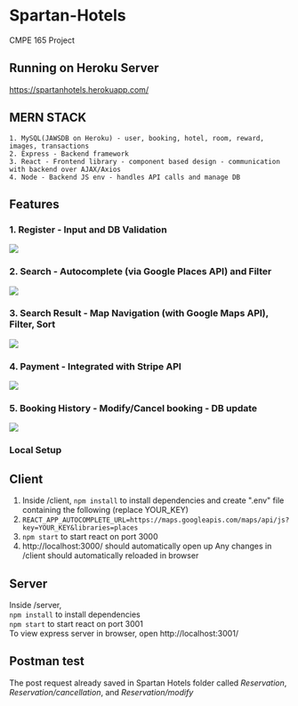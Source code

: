 # Spartan-Hotels
CMPE 165 Project

## Running on Heroku Server
https://spartanhotels.herokuapp.com/

## MERN STACK
```
1. MySQL(JAWSDB on Heroku) - user, booking, hotel, room, reward, images, transactions
2. Express - Backend framework
3. React - Frontend library - component based design - communication with backend over AJAX/Axios
4. Node - Backend JS env - handles API calls and manage DB
```

## Features
### 1. Register - Input and DB Validation
![](registration.gif)

### 2. Search - Autocomplete (via Google Places API) and Filter
![](autocomplete_filter.gif)

### 3. Search Result - Map Navigation (with Google Maps API), Filter, Sort
![](googlemap_filter_sort.gif)

### 4. Payment - Integrated with Stripe API
![](stripe_payment_db.gif)

### 5. Booking History - Modify/Cancel booking - DB update 
![](edit_cancel_booking.gif)

### Local Setup

## Client
1. Inside /client, `npm install` to install dependencies and create ".env" file containing the following (replace YOUR_KEY)
2. `REACT_APP_AUTOCOMPLETE_URL=https://maps.googleapis.com/maps/api/js?key=YOUR_KEY&libraries=places`
3. `npm start` to start react on port 3000 
4. http://localhost:3000/ should automatically open up
Any changes in /client should automatically reloaded in browser

## Server
Inside /server,  
    `npm install` to install dependencies  
    `npm start` to start react on port 3001  
To view express server in browser, open http://localhost:3001/

## Postman test
The post request already saved in Spartan Hotels folder called *Reservation*, *Reservation/cancellation*, and *Reservation/modify*


